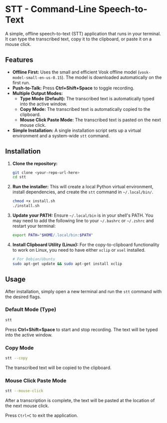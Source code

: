 # STT - Command-Line Speech-to-Text

A simple, offline speech-to-text (STT) application that runs in your terminal. It can type the transcribed text, copy it to the clipboard, or paste it on a mouse click.

## Features

- **Offline First:** Uses the small and efficient Vosk offline model (`vosk-model-small-en-us-0.15`). The model is downloaded automatically on the first run.
- **Push-to-Talk:** Press **Ctrl+Shift+Space** to toggle recording.
- **Multiple Output Modes:**
  - **Type Mode (Default):** The transcribed text is automatically typed into the active window.
  - **Copy Mode:** The transcribed text is automatically copied to the clipboard.
  - **Mouse Click Paste Mode:** The transcribed text is pasted on the next mouse click.
- **Simple Installation:** A single installation script sets up a virtual environment and a system-wide `stt` command.

## Installation

1.  **Clone the repository:**
    ```bash
    git clone <your-repo-url-here>
    cd stt
    ```

2.  **Run the installer:**
    This will create a local Python virtual environment, install dependencies, and create the `stt` command in `~/.local/bin/`.
    ```bash
    chmod +x install.sh
    ./install.sh
    ```

3.  **Update your PATH:**
    Ensure `~/.local/bin` is in your shell's PATH. You may need to add the following line to your `~/.bashrc` or `~/.zshrc` and restart your terminal:
    ```bash
    export PATH="$HOME/.local/bin:$PATH"
    ```

4.  **Install Clipboard Utility (Linux):**
    For the copy-to-clipboard functionality to work on Linux, you need to have either `xclip` or `xsel` installed.
    ```bash
    # For Debian/Ubuntu
    sudo apt-get update && sudo apt-get install xclip
    ```

## Usage

After installation, simply open a new terminal and run the `stt` command with the desired flags.

### Default Mode (Type)

```bash
stt
```

Press **Ctrl+Shift+Space** to start and stop recording. The text will be typed into the active window.

### Copy Mode

```bash
stt --copy
```

The transcribed text will be copied to the clipboard.

### Mouse Click Paste Mode

```bash
stt --mouse-click
```

After a transcription is complete, the text will be pasted at the location of the next mouse click.

Press `Ctrl+C` to exit the application.